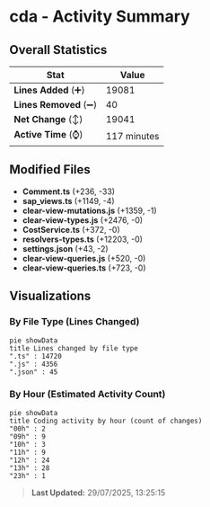 # cda - Activity Summary 

## Overall Statistics

| Stat                   | Value                                                             |
| ---------------------- | ----------------------------------------------------------------- |
| **Lines Added** (➕)   | 19081                                          |
| **Lines Removed** (➖) | 40                                        |
| **Net Change** (↕)    | 19041                |
| **Active Time** (⌚)   | 117 minutes |


## Modified Files
- **Comment.ts** (+236, -33)
- **sap_views.ts** (+1149, -4)
- **clear-view-mutations.js** (+1359, -1)
- **clear-view-types.js** (+2476, -0)
- **CostService.ts** (+372, -0)
- **resolvers-types.ts** (+12203, -0)
- **settings.json** (+43, -2)
- **clear-view-queries.js** (+520, -0)
- **clear-view-queries.ts** (+723, -0)

## Visualizations

### By File Type (Lines Changed)

```mermaid
pie showData
title Lines changed by file type
".ts" : 14720
".js" : 4356
".json" : 45
```

### By Hour (Estimated Activity Count)

```mermaid
pie showData
title Coding activity by hour (count of changes)
"00h" : 2
"09h" : 9
"10h" : 3
"11h" : 9
"12h" : 24
"13h" : 28
"23h" : 1
```


> **Last Updated:** 29/07/2025, 13:25:15